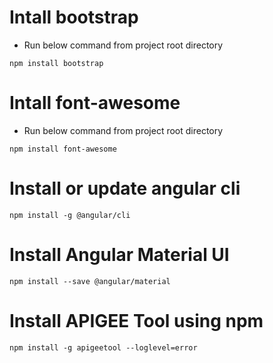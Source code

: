 # Intall bootstrap
* Run below command from project root directory
```
npm install bootstrap
```

# Intall font-awesome
* Run below command from project root directory
```
npm install font-awesome
```

# Install or update angular cli
```
npm install -g @angular/cli
```

# Install Angular Material UI
```
npm install --save @angular/material
```

# Install APIGEE Tool using npm
```
npm install -g apigeetool --loglevel=error
```